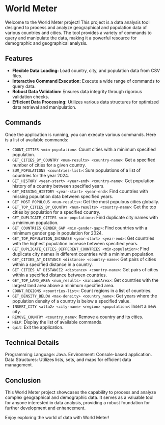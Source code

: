 # World Meter

Welcome to the World Meter project! This project is a data analysis tool designed to process and analyze geographical and population data of various countries and cities. The tool provides a variety of commands to query and manipulate the data, making it a powerful resource for demographic and geographical analysis.

## Features

- **Flexible Data Loading:** Load country, city, and population data from CSV files.
- **Interactive Command Execution:** Execute a wide range of commands to query data.
- **Robust Data Validation:** Ensures data integrity through rigorous validation checks.
- **Efficient Data Processing:** Utilizes various data structures for optimized data retrieval and manipulation.

## Commands

Once the application is running, you can execute various commands. Here is a list of available commands:

- `COUNT_CITIES <min-population>`: Count cities with a minimum specified population.
- `GET_CITIES_BY_COUNTRY <num-results> <country-name>`: Get a specified number of cities for a given country.
- `SUM_POPULATIONS <countries-list>`: Sum populations of a list of countries for the year 2024.
- `GET_HISTORY <year-start> <year-end> <country-name>`: Get population history of a country between specified years.
- `GET_MISSING_HISTORY <year-start> <year-end>`: Find countries with missing population data between specified years.
- `GET_MOST_POPULOUS <num-results>`: Get the most populous cities globally.
- `GET_TOP_CITIES_BY_COUNTRY <num-results> <country-name>`: Get the top cities by population for a specified country.
- `GET_DUPLICATE_CITIES <min-population>`: Find duplicate city names with a minimum population.
- `GET_COUNTRIES_GENDER_GAP <min-gender-gap>`: Find countries with a minimum gender gap in population for 2024.
- `GET_TOP_POPULATION_INCREASE <year-start> <year-end>`: Get countries with the highest population increase between specified years.
- `GET_DUPLICATE_CITIES_DIFFERENT_COUNTRIES <min-population>`: Find duplicate city names in different countries with a minimum population.
- `GET_CITIES_AT_DISTANCE <distance> <country-name>`: Get pairs of cities within a specified distance in a country.
- `GET_CITIES_AT_DISTANCE2 <distance> <country-name>`: Get pairs of cities within a specified distance between countries.
- `GET_TOP_LAND_AREA <num_results> <minLandArea>`: Get countries with the largest land area above a minimum specified area.
- `COUNT_REGIONS <countries-list>`: Count regions in a list of countries.
- `GET_DENSITY_BELOW <max-density> <country_name>`: Get years where the population density of a country is below a specified value.
- `INSERT_CITY <alfa2> <city-name> <region> <population>`: Insert a new city.
- `REMOVE_COUNTRY <country_name>`: Remove a country and its cities.
- `HELP`: Display the list of available commands.
- `quit`: Exit the application.

## Technical Details

Programming Language: Java.
Environment: Console-based application.
Data Structures: Utilizes lists, sets, and maps for efficient data management.

## Conclusion

This World Meter project showcases the capability to process and analyze complex geographical and demographic data. It serves as a valuable tool for anyone interested in data analysis, providing a robust foundation for further development and enhancement.

Enjoy exploring the world of data with World Meter!
